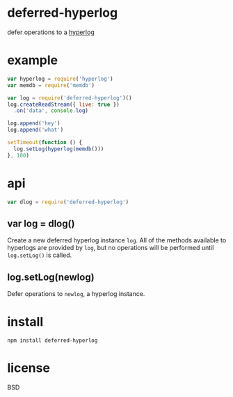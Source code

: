 # deferred-hyperlog

defer operations to a [hyperlog][1]

[1]: https://npmjs.com/package/hyperlog

# example

``` js
var hyperlog = require('hyperlog')
var memdb = require('memdb')

var log = require('deferred-hyperlog')()
log.createReadStream({ live: true })
  .on('data', console.log)

log.append('hey')
log.append('what')

setTimeout(function () {
  log.setLog(hyperlog(memdb()))
}, 100)
```

# api

``` js
var dlog = require('deferred-hyperlog')
```

## var log = dlog()

Create a new deferred hyperlog instance `log`.
All of the methods available to hyperlogs are provided by `log`, but no
operations will be performed until `log.setLog()` is called.

## log.setLog(newlog)

Defer operations to `newlog`, a hyperlog instance.

# install

```
npm install deferred-hyperlog
```

# license

BSD
